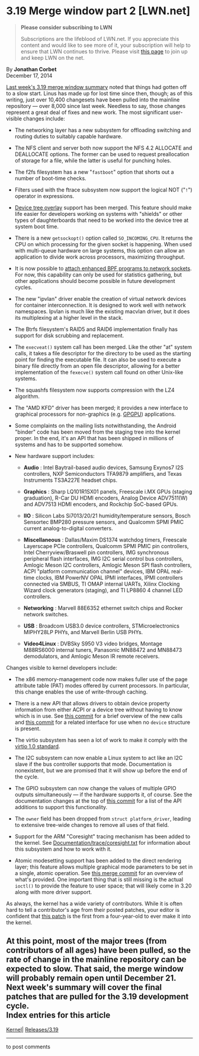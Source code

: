 # 3.19 Merge window part 2 [LWN.net]

> **Please consider subscribing to LWN**
> 
> Subscriptions are the lifeblood of LWN.net. If you appreciate this content and would like to see more of it, your subscription will help to ensure that LWN continues to thrive. Please visit [this page](/Promo/nst-nag1/subscribe) to join up and keep LWN on the net. 

By **Jonathan Corbet**  
December 17, 2014 

[Last week's 3.19 merge window summary](/Articles/625146/) noted that things had gotten off to a slow start. Linus has made up for lost time since then, though; as of this writing, just over 10,400 changesets have been pulled into the mainline repository — over 8,000 since last week. Needless to say, those changes represent a great deal of fixes and new work. The most significant user-visible changes include: 

  * The networking layer has a new subsystem for offloading switching and routing duties to suitably capable hardware. 

  * The NFS client and server both now support the NFS 4.2 ALLOCATE and DEALLOCATE options. The former can be used to request preallocation of storage for a file, while the latter is useful for punching holes. 

  * The f2fs filesystem has a new "`fastboot`" option that shorts out a number of boot-time checks. 

  * Filters used with the ftrace subsystem now support the logical NOT ("`!`") operator in expressions. 

  * [Device tree overlay](/Articles/616859/) support has been merged. This feature should make life easier for developers working on systems with "shields" or other types of daughterboards that need to be worked into the device tree at system boot time. 

  * There is a new `getsockopt()` option called `SO_INCOMING_CPU`. It returns the CPU on which processing for the given socket is happening. When used with multi-queue hardware on large systems, this option can allow an application to divide work across processors, maximizing throughput. 

  * It is now possible to [attach enhanced BPF programs to network sockets](/Articles/625224/). For now, this capability can only be used for statistics gathering, but other applications should become possible in future development cycles. 

  * The new "ipvlan" driver enable the creation of virtual network devices for container interconnection. It is designed to work well with network namespaces. Ipvlan is much like the existing macvlan driver, but it does its multiplexing at a higher level in the stack. 

  * The Btrfs filesystem's RAID5 and RAID6 implementation finally has support for disk scrubbing and replacement. 

  * The `execveat()` system call has been merged. Like the other "at" system calls, it takes a file descriptor for the directory to be used as the starting point for finding the executable file. It can also be used to execute a binary file directly from an open file descriptor, allowing for a better implementation of the `fexecve()` system call found on other Unix-like systems. 

  * The squashfs filesystem now supports compression with the LZ4 algorithm. 

  * The "AMD KFD" driver has been merged; it provides a new interface to graphical processors for non-graphics (e.g. [GPGPU](http://gpgpu.org/)) applications. 

  * Some complaints on the mailing lists notwithstanding, the Android "binder" code has been moved from the staging tree into the kernel proper. In the end, it's an API that has been shipped in millions of systems and has to be supported somehow. 

  * New hardware support includes: 

    * **Audio** : Intel Baytrail-based audio devices, Samsung Exynos7 I2S controllers, NXP Semiconductors TFA9879 amplifiers, and Texas Instruments TS3A227E headset chips. 

    * **Graphics** : Sharp LQ101R1SX01 panels, Freescale i.MX GPUs (staging graduation), R-Car DU HDMI encoders, Analog Device ADV7511(W) and ADV7513 HDMI encoders, and Rockchip SoC-based GPUs. 

    * **IIO** : Silicon Labs Si7013/20/21 humidity/temperature sensors, Bosch Sensortec BMP280 pressure sensors, and Qualcomm SPMI PMIC current analog-to-digital converters. 

    * **Miscellaneous** : Dallas/Maxim DS1374 watchdog timers, Freescale Layerscape PCIe controllers, Qualcomm SPMI PMIC pin controllers, Intel Cherryview/Braswell pin controllers, IMG synchronous peripheral flash interfaces, IMG I2C serial control bus controllers, Amlogic Meson I2C controllers, Amlogic Meson SPI flash controllers, ACPI "platform communication channel" devices, IBM OPAL real-time clocks, IBM PowerNV OPAL IPMI interfaces, IPMI controllers connected via SMBUS, TI OMAP internal UARTs, Xilinx Clocking Wizard clock generators (staging), and TI LP8860 4 channel LED controllers. 

    * **Networking** : Marvell 88E6352 ethernet switch chips and Rocker network switches. 

    * **USB** : Broadcom USB3.0 device controllers, STMicroelectronics MIPHY28LP PHYs, and Marvell Berlin USB PHYs. 

    * **Video4Linux** : DVBSky S950 V3 video bridges, Montage M88RS6000 internal tuners, Panasonic MN88472 and MN88473 demodulators, and Amlogic Meson IR remote receivers. 




Changes visible to kernel developers include: 

  * The x86 memory-management code now makes fuller use of the page attribute table (PAT) modes offered by current processors. In particular, this change enables the use of write-through caching. 

  * There is a new API that allows drivers to obtain device property information from either ACPI or a device tree without having to know which is in use. See [this commit](http://git.kernel.org/linus/b31384fa5de37a100507751dfb5c0a49d06cee67) for a brief overview of the new calls and [this commit](http://git.kernel.org/linus/8a0662d9ed2968e1186208336a8e1fab3fdfea63) for a related interface for use when no `device` structure is present. 

  * The virtio subsystem has seen a lot of work to make it comply with the [virtio 1.0 standard](/Articles/580186/). 

  * The I2C subsystem can now enable a Linux system to act like an I2C slave if the bus controller supports that mode. Documentation is nonexistent, but we are promised that it will show up before the end of the cycle. 

  * The GPIO subsystem can now change the values of multiple GPIO outputs simultaneously — if the hardware supports it, of course. See the documentation changes at the top of [this commit](http://git.kernel.org/linus/5f42424354f5b0ca5413b4fb8528d150692c85b7) for a list of the API additions to support this functionality. 

  * The `owner` field has been dropped from `struct platform_driver`, leading to extensive tree-wide changes to remove all uses of that field. 

  * Support for the ARM "Coresight" tracing mechanism has been added to the kernel. See [Documentation/trace/coresight.txt](/Articles/626463/) for information about this subsystem and how to work with it. 

  * Atomic modesetting support has been added to the direct rendering layer; this feature allows multiple graphical mode parameters to be set in a single, atomic operation. See [this merge commit](http://git.kernel.org/linus/122387a53eeac62e6546fd707259b63feca2d839) for an overview of what's provided. One important thing that is still missing is the actual `ioctl()` to provide the feature to user space; that will likely come in 3.20 along with more driver support. 




As always, the kernel has a wide variety of contributors. While it is often hard to tell a contributor's age from their posted patches, your editor is confident that [this patch](http://git.kernel.org/linus/690b0543a813b0ecfc51b0374c0ce6c8275435f0) is the first from a four-year-old to ever make it into the kernel. 

At this point, most of the major trees (from contributors of all ages) have been pulled, so the rate of change in the mainline repository can be expected to slow. That said, the merge window will probably remain open until December 21. Next week's summary will cover the final patches that are pulled for the 3.19 development cycle.  
Index entries for this article  
---  
[Kernel](/Kernel/Index)| [Releases/3.19](/Kernel/Index#Releases-3.19)  
  


* * *

to post comments 
